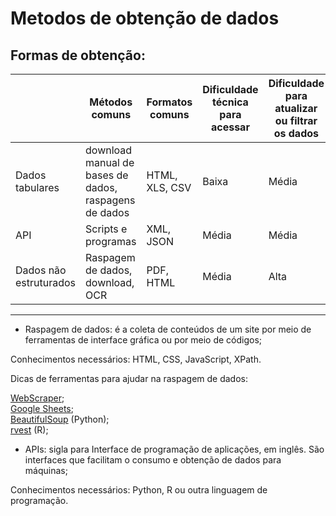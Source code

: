 # Metodos de obtenção de dados  

## Formas de obtenção:


| | Métodos comuns | Formatos comuns | Dificuldade técnica para acessar | Dificuldade para atualizar ou filtrar os dados | Dificuldade para acessar a base completa| 
|-------|--------|----------|-----------|------------|-------------|
|Dados tabulares| download manual de bases de dados, raspagens de dados | HTML, XLS, CSV | Baixa | Média | Baixa |
| API | Scripts e programas | XML, JSON | Média | Média | Alta |
| Dados não estruturados| Raspagem de dados, download, OCR | PDF, HTML | Média | Alta | Alta |  

---

* Raspagem de dados: é a coleta de conteúdos de um site por meio de ferramentas de interface gráfica ou por meio de códigos;  

Conhecimentos necessários: HTML, CSS, JavaScript, XPath.  

Dicas de ferramentas para ajudar na raspagem de dados:  

[WebScraper](https://webscraper.io/);  
[Google Sheets](https://docs.google.com/spreadsheets/u/0/);  
[BeautifulSoup](https://www.crummy.com/software/BeautifulSoup/bs4/doc/) (Python);  
[rvest](https://github.com/tidyverse/rvest) (R);   


* APIs: sigla para Interface de programação de aplicações, em inglês. São interfaces que facilitam o consumo e obtenção de dados para máquinas;  

Conhecimentos necessários:  Python, R ou outra linguagem de programação.  

